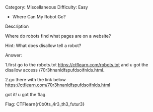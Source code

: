 Category: Miscellaneous
Difficulty: Easy


- Where Can My Robot Go?

Description

Where do robots find what pages are on a website?

Hint:
What does disallow tell a robot?

Answer:

1.first go to the robots.txt <https://ctflearn.com/robots.txt> and u got the disallow access /70r3hnanldfspufdsoifnlds.html.

2.go there with the link below
<https://ctflearn.com/70r3hnanldfspufdsoifnlds.html>

got it! u got the flag.

Flag: CTFlearn{r0b0ts_4r3_th3_futur3}